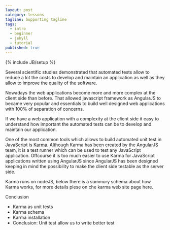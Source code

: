 ```yaml
---
layout: post
category: lessons
tagline: Supporting tagline
tags: 
  - intro
  - beginner
  - jekyll
  - tutorial
published: true
---
```




{% include JB/setup %}

Several scientific studies demonstrated that automated tests allow to reduce a lot the costs to develop and maintain an application as well as they allow to improve the quality of the software.

Nowadays the web applications become more and more complex at the client side than before. That allowed javascript framework as AngularJS to became very popular and essentials to build well designed web applications with 100% of separation of concerns. 

If we have a web application with a complexity at the client side it easy to understand how important the automated tests can be to develop and maintain our application.

One of the most common tools which allows to build automated unit test in JavaScript is [Karma](http://karma-runner.github.io/0.13/index.html). Although Karma has been created by the AngularJS team, it is a test runner which can be used to test any JavaScript application. Offcourse it is too much easier to use Karma for JavaScript applications written using AngularJS since AngularJS has been designed keeping in mind the possibility to make the client side testable as the server side.

Karma runs on nodeJS, below there is a summury schema about how Karma works, for more details plese on che karma web site page here.


Conclusion

- Karma as unit tests
- Karma schema
- Karma installation
- Conclusion: Unit test allow us to write better test

